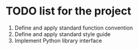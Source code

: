﻿# TODO list for the project
1. Define and apply standard function convention
2. Define and apply standard style guide
3. Implement Python library interface
